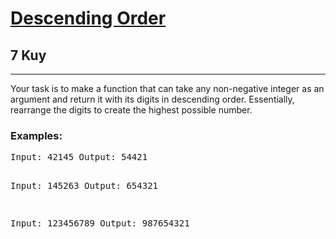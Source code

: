 <h1><a href="https://www.codewars.com/kata/5467e4d82edf8bbf40000155">Descending Order</a></h1>
<h2>7 Kuy</h2>
<hr>
<p>Your task is to make a function that can take any non-negative integer as an argument 
and return it with its digits in descending order. 
Essentially, rearrange the digits to create the highest possible number.</p>
<h3>Examples:</h3>
<pre>
Input: 42145 Output: 54421

Input: 145263 Output: 654321

Input: 123456789 Output: 987654321
</pre>